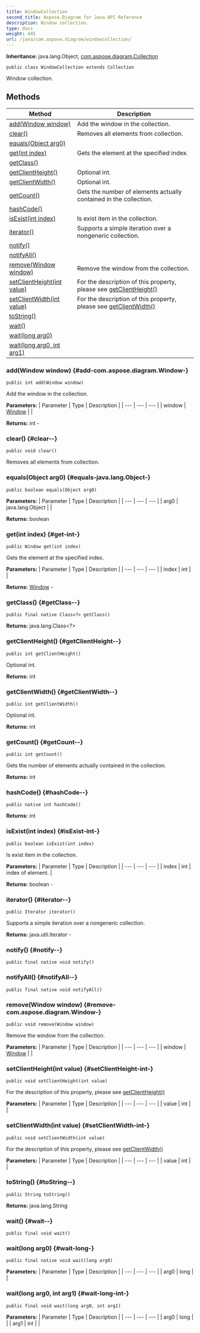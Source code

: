 ```yaml
---
title: WindowCollection
second_title: Aspose.Diagram for Java API Reference
description: Window collection.
type: docs
weight: 445
url: /java/com.aspose.diagram/windowcollection/
---
```


**Inheritance:**
java.lang.Object, [com.aspose.diagram.Collection](../../com.aspose.diagram/collection)
```
public class WindowCollection extends Collection
```

Window collection.
## Methods

| Method | Description |
| --- | --- |
| [add(Window window)](#add-com.aspose.diagram.Window-) | Add the window in the collection. |
| [clear()](#clear--) | Removes all elements from collection. |
| [equals(Object arg0)](#equals-java.lang.Object-) |  |
| [get(int index)](#get-int-) | Gets the element at the specified index. |
| [getClass()](#getClass--) |  |
| [getClientHeight()](#getClientHeight--) | Optional int. |
| [getClientWidth()](#getClientWidth--) | Optional int. |
| [getCount()](#getCount--) | Gets the number of elements actually contained in the collection. |
| [hashCode()](#hashCode--) |  |
| [isExist(int index)](#isExist-int-) | Is exist item in the collection. |
| [iterator()](#iterator--) | Supports a simple iteration over a nongeneric collection. |
| [notify()](#notify--) |  |
| [notifyAll()](#notifyAll--) |  |
| [remove(Window window)](#remove-com.aspose.diagram.Window-) | Remove the window from the collection. |
| [setClientHeight(int value)](#setClientHeight-int-) | For the description of this property, please see [getClientHeight()](../../com.aspose.diagram/windowcollection\#getClientHeight--) |
| [setClientWidth(int value)](#setClientWidth-int-) | For the description of this property, please see [getClientWidth()](../../com.aspose.diagram/windowcollection\#getClientWidth--) |
| [toString()](#toString--) |  |
| [wait()](#wait--) |  |
| [wait(long arg0)](#wait-long-) |  |
| [wait(long arg0, int arg1)](#wait-long-int-) |  |
### add(Window window) {#add-com.aspose.diagram.Window-}
```
public int add(Window window)
```


Add the window in the collection.

**Parameters:**
| Parameter | Type | Description |
| --- | --- | --- |
| window | [Window](../../com.aspose.diagram/window) |  |

**Returns:**
int - 
### clear() {#clear--}
```
public void clear()
```


Removes all elements from collection.

### equals(Object arg0) {#equals-java.lang.Object-}
```
public boolean equals(Object arg0)
```




**Parameters:**
| Parameter | Type | Description |
| --- | --- | --- |
| arg0 | java.lang.Object |  |

**Returns:**
boolean
### get(int index) {#get-int-}
```
public Window get(int index)
```


Gets the element at the specified index.

**Parameters:**
| Parameter | Type | Description |
| --- | --- | --- |
| index | int |  |

**Returns:**
[Window](../../com.aspose.diagram/window) - 
### getClass() {#getClass--}
```
public final native Class<?> getClass()
```




**Returns:**
java.lang.Class<?>
### getClientHeight() {#getClientHeight--}
```
public int getClientHeight()
```


Optional int.

**Returns:**
int
### getClientWidth() {#getClientWidth--}
```
public int getClientWidth()
```


Optional int.

**Returns:**
int
### getCount() {#getCount--}
```
public int getCount()
```


Gets the number of elements actually contained in the collection.

**Returns:**
int
### hashCode() {#hashCode--}
```
public native int hashCode()
```




**Returns:**
int
### isExist(int index) {#isExist-int-}
```
public boolean isExist(int index)
```


Is exist item in the collection.

**Parameters:**
| Parameter | Type | Description |
| --- | --- | --- |
| index | int | index of element. |

**Returns:**
boolean - 
### iterator() {#iterator--}
```
public Iterator iterator()
```


Supports a simple iteration over a nongeneric collection.

**Returns:**
java.util.Iterator - 
### notify() {#notify--}
```
public final native void notify()
```




### notifyAll() {#notifyAll--}
```
public final native void notifyAll()
```




### remove(Window window) {#remove-com.aspose.diagram.Window-}
```
public void remove(Window window)
```


Remove the window from the collection.

**Parameters:**
| Parameter | Type | Description |
| --- | --- | --- |
| window | [Window](../../com.aspose.diagram/window) |  |

### setClientHeight(int value) {#setClientHeight-int-}
```
public void setClientHeight(int value)
```


For the description of this property, please see [getClientHeight()](../../com.aspose.diagram/windowcollection\#getClientHeight--)

**Parameters:**
| Parameter | Type | Description |
| --- | --- | --- |
| value | int |  |

### setClientWidth(int value) {#setClientWidth-int-}
```
public void setClientWidth(int value)
```


For the description of this property, please see [getClientWidth()](../../com.aspose.diagram/windowcollection\#getClientWidth--)

**Parameters:**
| Parameter | Type | Description |
| --- | --- | --- |
| value | int |  |

### toString() {#toString--}
```
public String toString()
```




**Returns:**
java.lang.String
### wait() {#wait--}
```
public final void wait()
```




### wait(long arg0) {#wait-long-}
```
public final native void wait(long arg0)
```




**Parameters:**
| Parameter | Type | Description |
| --- | --- | --- |
| arg0 | long |  |

### wait(long arg0, int arg1) {#wait-long-int-}
```
public final void wait(long arg0, int arg1)
```




**Parameters:**
| Parameter | Type | Description |
| --- | --- | --- |
| arg0 | long |  |
| arg1 | int |  |

